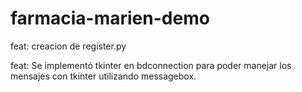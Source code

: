 # farmacia-marien-demo

feat: creacion de register.py

feat: Se implementó tkinter en bdconnection para poder manejar los mensajes con tkinter utilizando messagebox.

